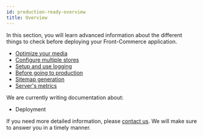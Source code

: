 ```yaml
---
id: production-ready-overview
title: Overview
---
```


In this section, you will learn advanced information about the different things to check before deploying your Front-Commerce application.

- [Optimize your media](./media-middleware.html)
- [Configure multiple stores](./multistore.html)
- [Setup and use logging](./logging.html)
- [Before going to production](./checklist-before-production.html)
- [Sitemap generation](./sitemap.html)
- [Server's metrics](./metrics.html)

We are currently writing documentation about:

- Deployment

If you need more detailed information, please <span class="intercom-launcher">[contact us](mailto:support@front-commerce.com)</span>. We will make sure to answer you in a timely manner.
